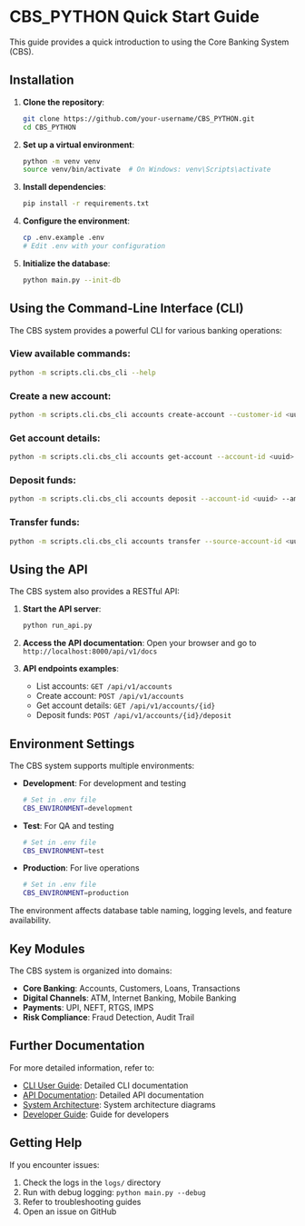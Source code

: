 # CBS_PYTHON Quick Start Guide

This guide provides a quick introduction to using the Core Banking System (CBS).

## Installation

1. **Clone the repository**:
   ```bash
   git clone https://github.com/your-username/CBS_PYTHON.git
   cd CBS_PYTHON
   ```

2. **Set up a virtual environment**:
   ```bash
   python -m venv venv
   source venv/bin/activate  # On Windows: venv\Scripts\activate
   ```

3. **Install dependencies**:
   ```bash
   pip install -r requirements.txt
   ```

4. **Configure the environment**:
   ```bash
   cp .env.example .env
   # Edit .env with your configuration
   ```

5. **Initialize the database**:
   ```bash
   python main.py --init-db
   ```

## Using the Command-Line Interface (CLI)

The CBS system provides a powerful CLI for various banking operations:

### View available commands:
```bash
python -m scripts.cli.cbs_cli --help
```

### Create a new account:
```bash
python -m scripts.cli.cbs_cli accounts create-account --customer-id <uuid> --account-type SAVINGS --initial-deposit 5000
```

### Get account details:
```bash
python -m scripts.cli.cbs_cli accounts get-account --account-id <uuid>
```

### Deposit funds:
```bash
python -m scripts.cli.cbs_cli accounts deposit --account-id <uuid> --amount 1000 --description "Salary deposit"
```

### Transfer funds:
```bash
python -m scripts.cli.cbs_cli accounts transfer --source-account-id <uuid> --target-account-id <uuid> --amount 500 --description "Rent payment"
```

## Using the API

The CBS system also provides a RESTful API:

1. **Start the API server**:
   ```bash
   python run_api.py
   ```

2. **Access the API documentation**:
   Open your browser and go to `http://localhost:8000/api/v1/docs`

3. **API endpoints examples**:
   - List accounts: `GET /api/v1/accounts`
   - Create account: `POST /api/v1/accounts`
   - Get account details: `GET /api/v1/accounts/{id}`
   - Deposit funds: `POST /api/v1/accounts/{id}/deposit`

## Environment Settings

The CBS system supports multiple environments:

- **Development**: For development and testing
  ```bash
  # Set in .env file
  CBS_ENVIRONMENT=development
  ```

- **Test**: For QA and testing
  ```bash
  # Set in .env file
  CBS_ENVIRONMENT=test
  ```

- **Production**: For live operations
  ```bash
  # Set in .env file
  CBS_ENVIRONMENT=production
  ```

The environment affects database table naming, logging levels, and feature availability.

## Key Modules

The CBS system is organized into domains:

- **Core Banking**: Accounts, Customers, Loans, Transactions
- **Digital Channels**: ATM, Internet Banking, Mobile Banking
- **Payments**: UPI, NEFT, RTGS, IMPS
- **Risk Compliance**: Fraud Detection, Audit Trail

## Further Documentation

For more detailed information, refer to:

- [CLI User Guide](../cli/cli_user_guide.md): Detailed CLI documentation
- [API Documentation](../api/api_overview.md): Detailed API documentation
- [System Architecture](../architecture_diagrams/clean_architecture_diagrams.md): System architecture diagrams
- [Developer Guide](../developer_guides/getting_started.md): Guide for developers

## Getting Help

If you encounter issues:

1. Check the logs in the `logs/` directory
2. Run with debug logging: `python main.py --debug`
3. Refer to troubleshooting guides
4. Open an issue on GitHub